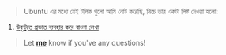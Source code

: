 > Ubuntu এর মধ্যে যেই টপিক গুলো আমি নোট করেছি, নিচে তার একটা লিষ্ট দেওয়া হলো:


1. [উবুন্টুতে প্রভাত ব্যবহার করে বাংলা লেখা](https://github.com/sdshoriot/Ubuntu/blob/master/%E0%A6%89%E0%A6%AC%E0%A7%81%E0%A6%A8%E0%A7%8D%E0%A6%9F%E0%A7%81%E0%A6%A4%E0%A7%87%20%E0%A6%AA%E0%A7%8D%E0%A6%B0%E0%A6%AD%E0%A6%BE%E0%A6%A4%20%E0%A6%A6%E0%A6%BF%E0%A7%9F%E0%A7%87%20%E0%A6%AC%E0%A6%BE%E0%A6%82%E0%A6%B2%E0%A6%BE%20%E0%A6%B2%E0%A7%87%E0%A6%96%E0%A6%BE.md)


> Let **[me](https://www.facebook.com/shoriot)** know if you've any questions!